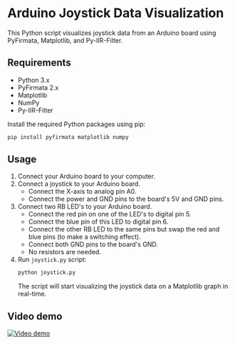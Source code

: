 # Arduino Joystick Data Visualization

This Python script visualizes joystick data from an Arduino board using PyFirmata, Matplotlib, and Py-IIR-Filter.

## Requirements

- Python 3.x
- PyFirmata 2.x
- Matplotlib
- NumPy
- Py-IIR-Filter

Install the required Python packages using pip:

```bash
pip install pyfirmata matplotlib numpy
```
## Usage

1. Connect your Arduino board to your computer.
2. Connect a joystick to your Arduino board.
   - Connect the X-axis to analog pin A0.
   - Connect the power and GND pins to the board's 5V and GND pins.
3. Connect two RB LED's to your Arduino board.
   - Connect the red pin on one of the LED's to digital pin 5.
   - Connect the blue pin of this LED to digital pin 6.
   - Connect the other RB LED to the same pins but swap the red and blue pins (to make a switching effect).
   - Connect both GND pins to the board's GND.
   - No resistors are needed.
4. Run `joystick.py` script:
    ```bash
    python joystick.py
    ```
    The script will start visualizing the joystick data on a Matplotlib graph in real-time.

## Video demo

[![Video demo](https://img.youtube.com/vi/2Z3Z4Z3Z4Z4/0.jpg)](https://www.youtube.com/watch?v=2Z3Z4Z3Z4Z4)



